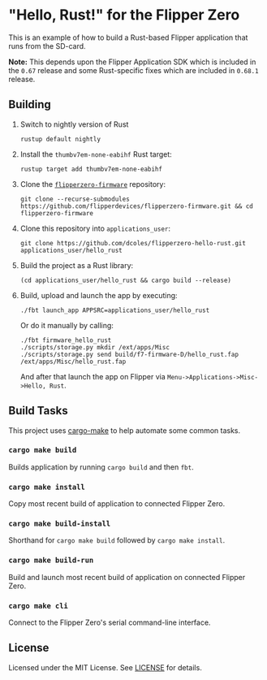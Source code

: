 # "Hello, Rust!" for the Flipper Zero

This is an example of how to build a Rust-based Flipper application that runs
from the SD-card.

**Note:** This depends upon the Flipper Application SDK which is included in
the `0.67` release and some Rust-specific fixes which are included in `0.68.1` release.

## Building

1. Switch to nightly version of Rust 
    ```
    rustup default nightly
    ```
2. Install the `thumbv7em-none-eabihf` Rust target:
    ```
    rustup target add thumbv7em-none-eabihf
    ```
3. Clone the [`flipperzero-firmware`](https://github.com/flipperdevices/flipperzero-firmware) repository:
    ```
    git clone --recurse-submodules https://github.com/flipperdevices/flipperzero-firmware.git && cd flipperzero-firmware
    ```
4. Clone this repository into `applications_user`:
    ```
    git clone https://github.com/dcoles/flipperzero-hello-rust.git applications_user/hello_rust
    ```
5. Build the project as a Rust library:
    ```
    (cd applications_user/hello_rust && cargo build --release)
    ```
6. Build, upload and launch the app by executing:
    ```
    ./fbt launch_app APPSRC=applications_user/hello_rust
    ```
    Or do it manually by calling:
    ```
    ./fbt firmware_hello_rust
    ./scripts/storage.py mkdir /ext/apps/Misc
    ./scripts/storage.py send build/f7-firmware-D/hello_rust.fap /ext/apps/Misc/hello_rust.fap
    ```
    And after that launch the app on Flipper via `Menu->Applications->Misc->Hello, Rust`.

## Build Tasks

This project uses [cargo-make](https://crates.io/crates/cargo-make) to help
automate some common tasks.

### `cargo make build`

Builds application by running `cargo build` and then `fbt`.

### `cargo make install`

Copy most recent build of application to connected Flipper Zero.

### `cargo make build-install`

Shorthand for `cargo make build` followed by `cargo make install`.

### `cargo make build-run`

Build and launch most recent build of application on connected Flipper Zero.

### `cargo make cli`

Connect to the Flipper Zero's serial command-line interface.

## License

Licensed under the MIT License. See [LICENSE](LICENSE) for details.
